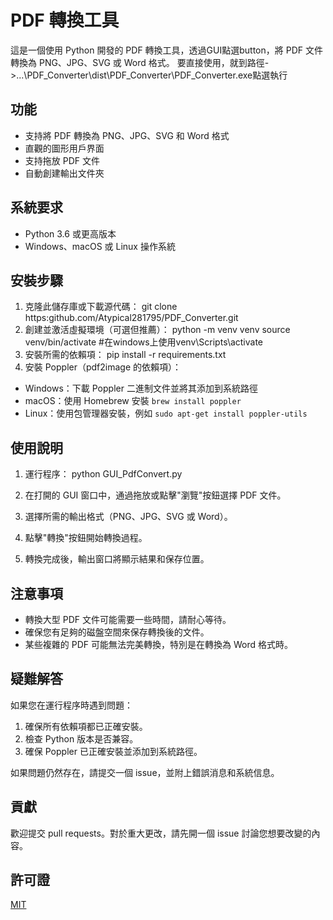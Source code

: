 # PDF 轉換工具

這是一個使用 Python 開發的 PDF 轉換工具，透過GUI點選button，將 PDF 文件轉換為 PNG、JPG、SVG 或 Word 格式。
要直接使用，就到路徑->...\PDF_Converter\dist\PDF_Converter\PDF_Converter.exe點選執行
## 功能

- 支持將 PDF 轉換為 PNG、JPG、SVG 和 Word 格式
- 直觀的圖形用戶界面
- 支持拖放 PDF 文件
- 自動創建輸出文件夾

## 系統要求

- Python 3.6 或更高版本
- Windows、macOS 或 Linux 操作系統

## 安裝步驟

1. 克隆此儲存庫或下載源代碼：
   git clone https:github.com/Atypical281795/PDF_Converter.git
2. 創建並激活虛擬環境（可選但推薦）：
   python -m venv venv
   source venv/bin/activate #在windows上使用venv\Scripts\activate
3. 安裝所需的依賴項：
   pip install -r requirements.txt
4. 安裝 Poppler（pdf2image 的依賴項）：
- Windows：下載 Poppler 二進制文件並將其添加到系統路徑
- macOS：使用 Homebrew 安裝 `brew install poppler`
- Linux：使用包管理器安裝，例如 `sudo apt-get install poppler-utils`

## 使用說明

1. 運行程序：
   python GUI_PdfConvert.py
2. 在打開的 GUI 窗口中，通過拖放或點擊"瀏覽"按鈕選擇 PDF 文件。

3. 選擇所需的輸出格式（PNG、JPG、SVG 或 Word）。

4. 點擊"轉換"按鈕開始轉換過程。

5. 轉換完成後，輸出窗口將顯示結果和保存位置。

## 注意事項

- 轉換大型 PDF 文件可能需要一些時間，請耐心等待。
- 確保您有足夠的磁盤空間來保存轉換後的文件。
- 某些複雜的 PDF 可能無法完美轉換，特別是在轉換為 Word 格式時。

## 疑難解答

如果您在運行程序時遇到問題：

1. 確保所有依賴項都已正確安裝。
2. 檢查 Python 版本是否兼容。
3. 確保 Poppler 已正確安裝並添加到系統路徑。

如果問題仍然存在，請提交一個 issue，並附上錯誤消息和系統信息。

## 貢獻

歡迎提交 pull requests。對於重大更改，請先開一個 issue 討論您想要改變的內容。

## 許可證

[MIT](https://choosealicense.com/licenses/mit/)
